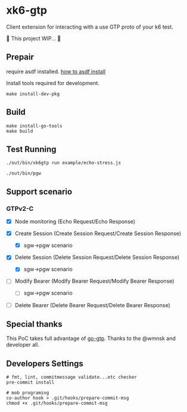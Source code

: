 # xk6-gtp
Client extension for interacting with a use GTP proto of your k6 test.

🚧 This project WIP... 🚧

## Prepair
require asdf installed.
[how to asdf install](https://asdf-vm.com/guide/getting-started.html#_2-download-asdf)

Install tools required for development.
```shell=
make install-dev-pkg
```

## Build
```shell=
make install-go-tools
make build
```

## Test Running
```shell
./out/bin/xk6gtp run example/echo-stress.js

./out/bin/pgw
```

## Support scenario
### GTPv2-C
- [x] Node monitoring (Echo Request/Echo Response)
- [x] Create Session  (Create Session Request/Create Session Response)
  - [x] sgw->pgw scenario
- [x] Delete Session (Delete Session Request/Delete Session Response)
  - [x] sgw->pgw scenario
- [ ] Modify Bearer (Modify Bearer Request/Modify Bearer Response)
  - [ ] sgw->pgw scenario
- [ ] Delete Bearer (Delete Bearer Request/Delete Bearer Response)


## Special thanks
This PoC takes full advantage of [go-gtp](https://github.com/wmnsk/go-gtp). Thanks to the @wmnsk and developer all.

## Developers Settings

```shell
# fmt, lint, commitmessage validate...etc checker
pre-commit install

# mob programing
co-author hook > .git/hooks/prepare-commit-msg
chmod +x .git/hooks/prepare-commit-msg
```
